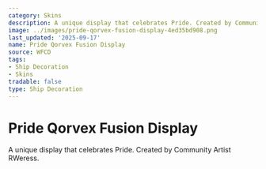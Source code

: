 ```yaml
---
category: Skins
description: A unique display that celebrates Pride. Created by Community Artist RWeress.
image: ../images/pride-qorvex-fusion-display-4ed35bd908.png
last_updated: '2025-09-17'
name: Pride Qorvex Fusion Display
source: WFCD
tags:
- Ship Decoration
- Skins
tradable: false
type: Ship Decoration
---
```


# Pride Qorvex Fusion Display

A unique display that celebrates Pride. Created by Community Artist RWeress.

